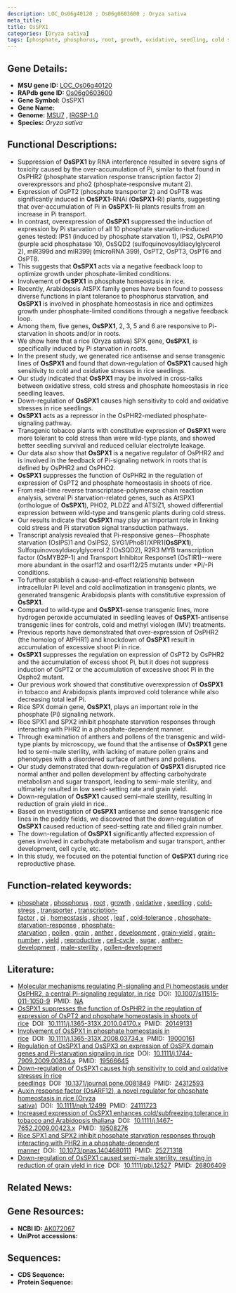 ```yaml
---
description: LOC_Os06g40120 ; Os06g0603600 ; Oryza sativa
meta_title:
title: OsSPX1
categories: [Oryza sativa]
tags: [phosphate, phosphorus, root, growth, oxidative, seedling, cold stress, transporter, transcription factor,  pi , homeostasis, shoot, leaf, cold tolerance, phosphate starvation response, phosphate starvation, pollen, grain, anther, development, grain yield, grain number, yield, reproductive, cell cycle, sugar, anther development, male sterility, pollen development]
---
```


## Gene Details:
- **MSU gene ID:** [LOC_Os06g40120](http://rice.uga.edu/cgi-bin/ORF_infopage.cgi?orf=LOC_Os06g40120)  
- **RAPdb gene ID:** [Os06g0603600](https://rapdb.dna.affrc.go.jp/locus/?name=Os06g0603600)  
- **Gene Symbol:** OsSPX1
- **Gene Name:**
- **Genome:**  [MSU7](http://rice.uga.edu/)&nbsp;,&nbsp;[IRGSP-1.0](https://rapdb.dna.affrc.go.jp/download/irgsp1.html)
- **Species:** *Oryza sativa*

## Functional Descriptions:
   - Suppression of **OsSPX1** by RNA interference resulted in severe signs of toxicity caused by the over-accumulation of Pi, similar to that found in OsPHR2 (phosphate starvation response transcription factor 2) overexpressors and pho2 (phosphate-responsive mutant 2).
   - Expression of OsPT2 (phosphate transporter 2) and OsPT8 was significantly induced in **OsSPX1**-RNAi (**OsSPX1**-Ri) plants, suggesting that over-accumulation of Pi in **OsSPX1**-Ri plants results from an increase in Pi transport.
   - In contrast, overexpression of **OsSPX1** suppressed the induction of expression by Pi starvation of all 10 phosphate starvation-induced genes tested: IPS1 (induced by phosphate starvation 1), IPS2, OsPAP10 (purple acid phosphatase 10), OsSQD2 (sulfoquinovosyldiacylglycerol 2), miR399d and miR399j (microRNA 399), OsPT2, OsPT3, OsPT6 and OsPT8.
   - This suggests that **OsSPX1** acts via a negative feedback loop to optimize growth under phosphate-limited conditions.
   - Involvement of **OsSPX1** in phosphate homeostasis in rice.
   - Recently, Arabidopsis AtSPX family genes have been found to possess diverse functions in plant tolerance to phosphorus starvation, and **OsSPX1** is involved in phosphate homeostasis in rice and optimizes growth under phosphate-limited conditions through a negative feedback loop.
   - Among them, five genes, **OsSPX1**, 2, 3, 5 and 6 are responsive to Pi-starvation in shoots and/or in roots.
   - We show here that a rice (Oryza sativa) SPX gene, **OsSPX1**, is specifically induced by Pi starvation in roots.
   - In the present study, we generated rice antisense and sense transgenic lines of **OsSPX1** and found that down-regulation of **OsSPX1** caused high sensitivity to cold and oxidative stresses in rice seedlings.
   - Our study indicated that **OsSPX1** may be involved in cross-talks between oxidative stress, cold stress and phosphate homeostasis in rice seedling leaves.
   - Down-regulation of **OsSPX1** causes high sensitivity to cold and oxidative stresses in rice seedlings.
   - **OsSPX1** acts as a repressor in the OsPHR2-mediated phosphate-signaling pathway.
   - Transgenic tobacco plants with constitutive expression of **OsSPX1** were more tolerant to cold stress than were wild-type plants, and showed better seedling survival and reduced cellular electrolyte leakage.
   - Our data also show that **OsSPX1** is a negative regulator of OsPHR2 and is involved in the feedback of Pi-signaling network in roots that is defined by OsPHR2 and OsPHO2.
   - **OsSPX1** suppresses the function of OsPHR2 in the regulation of expression of OsPT2 and phosphate homeostasis in shoots of rice.
   - From real-time reverse transcriptase-polymerase chain reaction analysis, several Pi starvation-related genes, such as AtSPX1 (orthologue of **OsSPX1**), PHO2, PLDZ2 and ATSIZ1, showed differential expression between wild-type and transgenic plants during cold stress.
   - Our results indicate that **OsSPX1** may play an important role in linking cold stress and Pi starvation signal transduction pathways.
   - Transcript analysis revealed that Pi-responsive genes--Phosphate starvation (OsIPS)1 and OsIPS2, SYG1/Pho81/XPR1(**OsSPX1**), Sulfoquinovosyldiacylglycerol 2 (OsSQD2), R2R3 MYB transcription factor (OsMYB2P-1) and Transport Inhibitor Response1 (OsTIR1)--were more abundant in the osarf12 and osarf12/25 mutants under +Pi/-Pi conditions.
   - To further establish a cause-and-effect relationship between intracellular Pi level and cold acclimatization in transgenic plants, we generated transgenic Arabidopsis plants with constitutive expression of **OsSPX1**.
   - Compared to wild-type and **OsSPX1**-sense transgenic lines, more hydrogen peroxide accumulated in seedling leaves of **OsSPX1**-antisense transgenic lines for controls, cold and methyl viologen (MV) treatments.
   - Previous reports have demonstrated that over-expression of OsPHR2 (the homolog of AtPHR1) and knockdown of **OsSPX1** result in accumulation of excessive shoot Pi in rice.
   - **OsSPX1** suppresses the regulation on expression of OsPT2 by OsPHR2 and the accumulation of excess shoot Pi, but it does not suppress induction of OsPT2 or the accumulation of excessive shoot Pi in the Ospho2 mutant.
   - Our previous work showed that constitutive overexpression of **OsSPX1** in tobacco and Arabidopsis plants improved cold tolerance while also decreasing total leaf Pi.
   - Rice SPX domain gene, **OsSPX1**, plays an important role in the phosphate (Pi) signaling network.
   - Rice SPX1 and SPX2 inhibit phosphate starvation responses through interacting with PHR2 in a phosphate-dependent manner.
   - Through examination of anthers and pollens of the transgenic and wild-type plants by microscopy, we found that the antisense of **OsSPX1** gene led to semi-male sterility, with lacking of mature pollen grains and phenotypes with a disordered surface of anthers and pollens.
   - Our study demonstrated that down-regulation of **OsSPX1** disrupted rice normal anther and pollen development by affecting carbohydrate metabolism and sugar transport, leading to semi-male sterility, and ultimately resulted in low seed-setting rate and grain yield.
   - Down-regulation of **OsSPX1** caused semi-male sterility, resulting in reduction of grain yield in rice..
   - Based on investigation of **OsSPX1** antisense and sense transgenic rice lines in the paddy fields, we discovered that the down-regulation of **OsSPX1** caused reduction of seed-setting rate and filled grain number.
   - The down-regulation of **OsSPX1** significantly affected expression of genes involved in carbohydrate metabolism and sugar transport, anther development, cell cycle, etc.
   - In this study, we focused on the potential function of **OsSPX1** during rice reproductive phase.

## Function-related keywords:
   - [phosphate](/tags/phosphate/)&nbsp;,&nbsp;[phosphorus](/tags/phosphorus/)&nbsp;,&nbsp;[root](/tags/root/)&nbsp;,&nbsp;[growth](/tags/growth/)&nbsp;,&nbsp;[oxidative](/tags/oxidative/)&nbsp;,&nbsp;[seedling](/tags/seedling/)&nbsp;,&nbsp;[cold-stress](/tags/cold-stress/)&nbsp;,&nbsp;[transporter](/tags/transporter/)&nbsp;,&nbsp;[transcription-factor](/tags/transcription-factor/)&nbsp;,&nbsp;[pi](/tags/pi/)&nbsp;,&nbsp;[homeostasis](/tags/homeostasis/)&nbsp;,&nbsp;[shoot](/tags/shoot/)&nbsp;,&nbsp;[leaf](/tags/leaf/)&nbsp;,&nbsp;[cold-tolerance](/tags/cold-tolerance/)&nbsp;,&nbsp;[phosphate-starvation-response](/tags/phosphate-starvation-response/)&nbsp;,&nbsp;[phosphate-starvation](/tags/phosphate-starvation/)&nbsp;,&nbsp;[pollen](/tags/pollen/)&nbsp;,&nbsp;[grain](/tags/grain/)&nbsp;,&nbsp;[anther](/tags/anther/)&nbsp;,&nbsp;[development](/tags/development/)&nbsp;,&nbsp;[grain-yield](/tags/grain-yield/)&nbsp;,&nbsp;[grain-number](/tags/grain-number/)&nbsp;,&nbsp;[yield](/tags/yield/)&nbsp;,&nbsp;[reproductive](/tags/reproductive/)&nbsp;,&nbsp;[cell-cycle](/tags/cell-cycle/)&nbsp;,&nbsp;[sugar](/tags/sugar/)&nbsp;,&nbsp;[anther-development](/tags/anther-development/)&nbsp;,&nbsp;[male-sterility](/tags/male-sterility/)&nbsp;,&nbsp;[pollen-development](/tags/pollen-development/)

## Literature:
   - [Molecular mechanisms regulating Pi-signaling and Pi homeostasis under OsPHR2, a central Pi-signaling regulator, in rice](https://www.doi.org/10.1007/s11515-011-1050-9)&nbsp;&nbsp;DOI:&nbsp;&nbsp;[10.1007/s11515-011-1050-9](https://www.doi.org/10.1007/s11515-011-1050-9)&nbsp;&nbsp;PMID:&nbsp;&nbsp;[NA](https://pubmed.ncbi.nlm.nih.gov/NA/)
   - [OsSPX1 suppresses the function of OsPHR2 in the regulation of expression of OsPT2 and phosphate homeostasis in shoots of rice](https://www.doi.org/10.1111/j.1365-313X.2010.04170.x)&nbsp;&nbsp;DOI:&nbsp;&nbsp;[10.1111/j.1365-313X.2010.04170.x](https://www.doi.org/10.1111/j.1365-313X.2010.04170.x)&nbsp;&nbsp;PMID:&nbsp;&nbsp;[20149131](https://pubmed.ncbi.nlm.nih.gov/20149131/)
   - [Involvement of OsSPX1 in phosphate homeostasis in rice](https://www.doi.org/10.1111/j.1365-313X.2008.03734.x)&nbsp;&nbsp;DOI:&nbsp;&nbsp;[10.1111/j.1365-313X.2008.03734.x](https://www.doi.org/10.1111/j.1365-313X.2008.03734.x)&nbsp;&nbsp;PMID:&nbsp;&nbsp;[19000161](https://pubmed.ncbi.nlm.nih.gov/19000161/)
   - [Regulation of OsSPX1 and OsSPX3 on expression of OsSPX domain genes and Pi-starvation signaling in rice](https://www.doi.org/10.1111/j.1744-7909.2009.00834.x)&nbsp;&nbsp;DOI:&nbsp;&nbsp;[10.1111/j.1744-7909.2009.00834.x](https://www.doi.org/10.1111/j.1744-7909.2009.00834.x)&nbsp;&nbsp;PMID:&nbsp;&nbsp;[19566645](https://pubmed.ncbi.nlm.nih.gov/19566645/)
   - [Down-regulation of OsSPX1 causes high sensitivity to cold and oxidative stresses in rice seedlings](https://www.doi.org/10.1371/journal.pone.0081849)&nbsp;&nbsp;DOI:&nbsp;&nbsp;[10.1371/journal.pone.0081849](https://www.doi.org/10.1371/journal.pone.0081849)&nbsp;&nbsp;PMID:&nbsp;&nbsp;[24312593](https://pubmed.ncbi.nlm.nih.gov/24312593/)
   - [Auxin response factor (OsARF12), a novel regulator for phosphate homeostasis in rice (Oryza sativa)](https://www.doi.org/10.1111/nph.12499)&nbsp;&nbsp;DOI:&nbsp;&nbsp;[10.1111/nph.12499](https://www.doi.org/10.1111/nph.12499)&nbsp;&nbsp;PMID:&nbsp;&nbsp;[24111723](https://pubmed.ncbi.nlm.nih.gov/24111723/)
   - [Increased expression of OsSPX1 enhances cold/subfreezing tolerance in tobacco and Arabidopsis thaliana](https://www.doi.org/10.1111/j.1467-7652.2009.00423.x)&nbsp;&nbsp;DOI:&nbsp;&nbsp;[10.1111/j.1467-7652.2009.00423.x](https://www.doi.org/10.1111/j.1467-7652.2009.00423.x)&nbsp;&nbsp;PMID:&nbsp;&nbsp;[19508276](https://pubmed.ncbi.nlm.nih.gov/19508276/)
   - [Rice SPX1 and SPX2 inhibit phosphate starvation responses through interacting with PHR2 in a phosphate-dependent manner](https://www.doi.org/10.1073/pnas.1404680111)&nbsp;&nbsp;DOI:&nbsp;&nbsp;[10.1073/pnas.1404680111](https://www.doi.org/10.1073/pnas.1404680111)&nbsp;&nbsp;PMID:&nbsp;&nbsp;[25271318](https://pubmed.ncbi.nlm.nih.gov/25271318/)
   - [Down-regulation of OsSPX1 caused semi-male sterility, resulting in reduction of grain yield in rice](https://www.doi.org/10.1111/pbi.12527)&nbsp;&nbsp;DOI:&nbsp;&nbsp;[10.1111/pbi.12527](https://www.doi.org/10.1111/pbi.12527)&nbsp;&nbsp;PMID:&nbsp;&nbsp;[26806409](https://pubmed.ncbi.nlm.nih.gov/26806409/)

## Related News:

## Gene Resources:
- **NCBI ID:**  [AK072067](http://www.ncbi.nlm.nih.gov/nuccore/AK072067)
- **UniProt accessions:** [](https://www.uniprot.org/uniprotkb//entry)

## Sequences:
- **CDS Sequence:**
- **Protein Sequence:**
